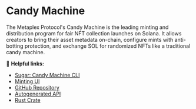 # Candy Machine

The Metaplex Protocol's Candy Machine is the leading minting and distribution program for fair NFT collection launches on Solana. It allows creators to bring their asset metadata on-chain, configure mints with anti-botting protection, and exchange SOL for randomized NFTs like a traditional candy machine.

🔗 **Helpful links:**

- [Sugar: Candy Machine CLI](/tools/sugar/)
- [Minting UI](/guides/candy-machine-ui)
- [GitHub Repository](https://github.com/metaplex-foundation/metaplex-program-library/tree/master/candy-machine)
- [Autogenerated API](https://www.npmjs.com/package/@metaplex-foundation/mpl-candy-machine)
- [Rust Crate](https://crates.io/crates/mpl-candy-machine)
